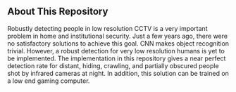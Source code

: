 ## About This Repository
Robustly detecting people in low resolution CCTV is a very important problem in home and institutional security. Just a few years ago, there were no satisfactory solutions to achieve this goal. CNN makes object recognition trivial. However, a robust detection for very low resolution humans is yet to be implemented. The implementation in this repository gives a near perfect detection rate for distant, hiding, crawling, and partially obscured people shot by infrared cameras at night. In addition, this solution can be trained on a low end gaming computer.
